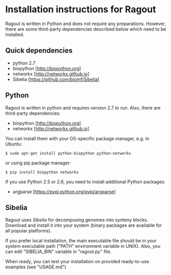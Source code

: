 Installation instructions for Ragout
====================================

Ragout is written in Python and does not require any preparations.
However, there are some third-party dependencies described below
which need to be installed.

Quick dependencies
------------------

* python 2.7
* biopython [http://biopython.org]
* networkx [http://networkx.github.io]
* Sibelia [https://github.com/bioinf/Sibelia]

Python
------

Ragout is written in python and requires version 2.7 to run.
Also, there are third-party dependencies:

* biopython [http://biopython.org]
* networkx [http://networkx.github.io]

You can install them with your OS-specific package manager,
e.g. in Ubuntu:

	$ sudo apt-get install python-biopython python-networkx

or using pip package manager:

	$ pip install biopython networkx

If you use Python 2.5 or 2.6, you need to install additional Python
packages:

* argparse [https://pypi.python.org/pypi/argparse]

Sibelia
-------

Ragout uses *Sibelia* for decomposing genomes into synteny blocks.
Download and install it into your system (binary packages are available
for all popular platforms).

If you prefer local installation, the main executable file should be in 
your system executable path ("PATH" environment variable in UNIX).
Also, you can edit "SIBELIA_BIN" variable in "ragout.py" file.

When ready, you can test your installation on provided ready-to-use
examples (see "USAGE.md")